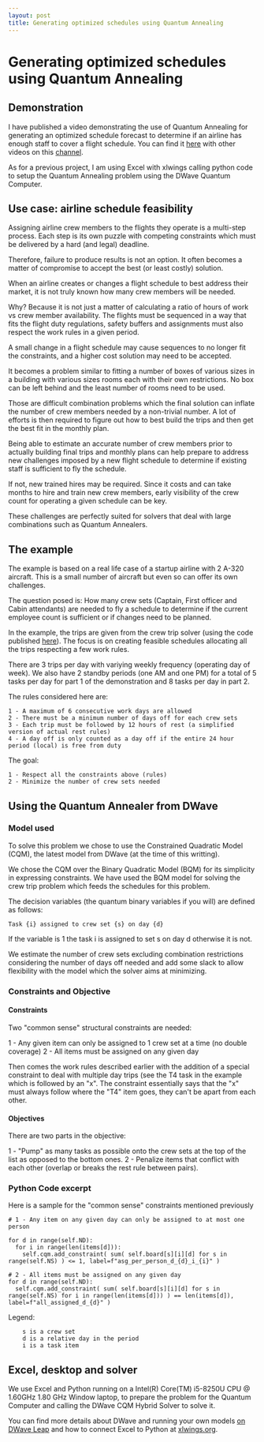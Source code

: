 ```yaml
---
layout: post
title: Generating optimized schedules using Quantum Annealing
---
```


# Generating optimized schedules using Quantum Annealing

## Demonstration

I have published a video demonstrating the use of Quantum Annealing for generating an optimized schedule forecast to determine if an airline has enough staff to cover a flight schedule. You can find it [here](https://youtu.be/WsJiS56SQ74) with other videos on this [channel](https://www.youtube.com/channel/UCddYU5elbTFC5F6YZv-4Otw).

As for a previous project, I am using Excel with xlwings calling python code to setup the Quantum Annealing problem using the DWave Quantum Computer.

## Use case: airline schedule feasibility

Assigning airline crew members to the flights they operate is a multi-step process. Each step is its own puzzle with competing constraints which must be delivered by a hard (and legal) deadline. 

Therefore, failure to produce results is not an option. 
It often becomes a matter of compromise to accept the best (or least costly) solution.

When an airline creates or changes a flight schedule to best address their market, it is not truly known how many crew members will be needed. 

Why? Because it is not just a matter of calculating a ratio of hours of work vs crew member availability. The flights must be sequenced in a way that fits the flight duty regulations, safety buffers and assignments must also respect the work rules in a given period.

A small change in a flight schedule may cause sequences to no longer fit the constraints, and a higher cost solution may need to be accepted.

It becomes a problem similar to fitting a number of boxes of various sizes in a building with various sizes rooms each with their own restrictions. No box can be left behind and the least number of rooms need to be used.

Those are difficult combination problems which the final solution can inflate the number of crew members needed by a non-trivial number. A lot of efforts is then required to figure out how to best build the trips and then get the best fit in the monthly plan.

Being able to estimate an accurate number of crew members prior to actually building final trips and monthly plans can help prepare to address new challenges imposed by a new flight schedule to determine if existing staff is sufficient to fly the schedule. 

If not, new trained hires may be required. Since it costs and can take months to hire and train new crew members, early visibility of the crew count for operating a given schedule can be key.

These challenges are perfectly suited for solvers that deal with large combinations such as Quantum Annealers.

## The example

The example is based on a real life case of a startup airline with 2 A-320 aircraft. This is a small number of aircraft but even so can offer its own challenges.

The question posed is: How many crew sets (Captain, First officer and Cabin attendants) are needed to fly a schedule to determine if the current employee count is sufficient or if changes need to be planned.

In the example, the trips are given from the crew trip solver (using the code published [here](https://q-zee.github.io/DWave/Quzzi/)). The focus is on creating feasible schedules allocating all the trips respecting a few work rules.

There are 3 trips per day with variying weekly frequency (operating day of week). We also have 2 standby periods (one AM and one PM) for a total of 5 tasks per day for part 1 of the demonstration and 8 tasks per day in part 2.

The rules considered here are:

	1 - A maximum of 6 consecutive work days are allowed
	2 - There must be a minimum number of days off for each crew sets
	3 - Each trip must be followed by 12 hours of rest (a simplified version of actual rest rules)
	4 - A day off is only counted as a day off if the entire 24 hour period (local) is free from duty

The goal:

	1 - Respect all the constraints above (rules)
	2 - Minimize the number of crew sets needed
	
## Using the Quantum Annealer from DWave

### Model used 

To solve this problem we chose to use the Constrained Quadratic Model (CQM), the latest model from DWave (at the time of this writting).

We chose the CQM over the Binary Quadratic Model (BQM) for its simplicity in expressing constraints. We have used the BQM model for solving the crew trip problem which feeds the schedules for this problem.

The decision variables (the quantum binary variables if you will) are defined as follows: 

	Task {i} assigned to crew set {s} on day {d}
  
  If the variable is 1 the task i is assigned to set s on day d otherwise it is not.

We estimate the number of crew sets excluding combination restrictions considering the number of days off needed and add some slack to allow flexibility with the model which the solver aims at minimizing.

### Constraints and Objective

#### Constraints

Two "common sense" structural constraints are needed:

1 - Any given item can only be assigned to 1 crew set at a time (no double coverage)
2 - All items must be assigned on any given day

Then comes the work rules described earlier with the addition of a special constraint to deal with multiple day trips (see the T4 task in the example which is followed by an "x". The constraint essentially says that the "x" must always follow where the "T4" item goes, they can't be apart from each other.

#### Objectives

There are two parts in the objective:

1 - "Pump" as many tasks as possible onto the crew sets at the top of the list as opposed to the bottom ones. 
2 - Penalize items that conflict with each other (overlap or breaks the rest rule between pairs).

### Python Code excerpt

Here is a sample for the "common sense" constraints mentioned previously

    # 1 - Any item on any given day can only be assigned to at most one person

    for d in range(self.ND):
      for i in range(len(items[d])):
        self.cqm.add_constraint( sum( self.board[s][i][d] for s in range(self.NS) ) <= 1, label=f"asg_per_person_d_{d}_i_{i}" )

    # 2 - All items must be assigned on any given day
    for d in range(self.ND):
      self.cqm.add_constraint( sum( self.board[s][i][d] for s in range(self.NS) for i in range(len(items[d])) ) == len(items[d]), label=f"all_assigned_d_{d}" )

Legend:
```
	s is a crew set
	d is a relative day in the period
	i is a task item
```
## Excel, desktop and solver

We use Excel and Python running on a Intel(R) Core(TM) i5-8250U CPU @ 1.60GHz 1.80 GHz Window laptop, to prepare the problem for the Quantum Computer and calling the DWave CQM Hybrid Solver to solve it.

You can find more details about DWave and running your own models [on DWave Leap](https://cloud.dwavesys.com/leap/login/?next=/leap/) and how to connect Excel to Python at [xlwings.org](https://www.xlwings.org/).

